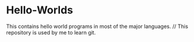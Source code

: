 # Hello-Worlds
This contains hello world programs in most of the major languages.
// This repository is used by me to learn git.
